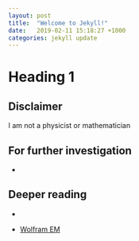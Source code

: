 ```yaml
---
layout: post
title:  "Welcome to Jekyll!"
date:   2019-02-11 15:18:27 +1000
categories: jekyll update
---
```


# Heading 1


## Disclaimer

I am not a physicist or mathematician

## For further investigation

*


## Deeper reading
*

* [Wolfram EM](https://www.wolframalpha.com/input/?i=e%3Dmc2)
